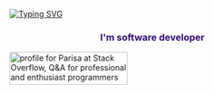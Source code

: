 [![Typing SVG](http://readme-typing-svg.herokuapp.com?font=Times+New+Roman&pause=1000&color=310B7A&center=true&vCenter=true&width=435&lines=Hi!+;myName+%3D+%22Parisa%22)](https://git.io/typing-svg)

<h3 align="center" style="color:#310B7A;" >I'm software developer</h3>

<a href="https://stackoverflow.com/users/9484913/parisa-h-r"><img src="https://stackoverflow.com/users/flair/9484913.png" width="208" height="58" alt="profile for Parisa at Stack Overflow, Q&amp;A for professional and enthusiast programmers" title="profile for Parisa at Stack Overflow, Q&amp;A for professional and enthusiast programmers"></a>
